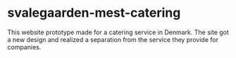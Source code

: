 # svalegaarden-mest-catering
This website prototype made for a catering service in Denmark. The site got a new design and realized a separation from the service they provide for companies.

